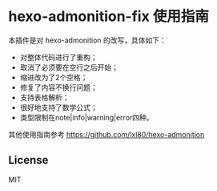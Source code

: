 # hexo-admonition-fix 使用指南
本插件是对 hexo-admonition 的改写，具体如下：

- 对整体代码进行了重构；
- 取消了必须要在空行之后开始；
- 缩进改为了2个空格；
- 修复了内容不换行问题；
- 支持表格解析；
- 很好地支持了数学公式；
- 类型限制在note|info|warning|error四种。

其他使用指南参考 https://github.com/lxl80/hexo-admonition

## License
MIT
